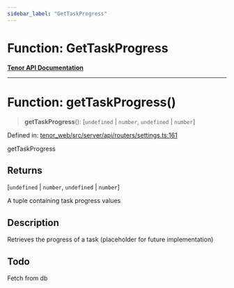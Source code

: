 ```yaml
---
sidebar_label: "GetTaskProgress"
---
```


# Function: GetTaskProgress

[**Tenor API Documentation**](../../README.md)

***

# Function: getTaskProgress()

> **getTaskProgress**(): \[`undefined` \| `number`, `undefined` \| `number`\]

Defined in: [tenor\_web/src/server/api/routers/settings.ts:161](https://github.com/Apantli/Tenor/blob/551fcec623199ab0ac9668d926e7d67c9012d18e/tenor_web/src/server/api/routers/settings.ts#L161)

getTaskProgress

## Returns

\[`undefined` \| `number`, `undefined` \| `number`\]

A tuple containing task progress values

## Description

Retrieves the progress of a task (placeholder for future implementation)

## Todo

Fetch from db
